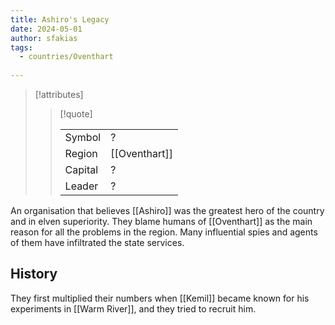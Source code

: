 ```yaml
---
title: Ashiro's Legacy
date: 2024-05-01
author: sfakias
tags:
  - countries/Oventhart
 
---
```

> [!attributes]
> 
> > [!quote]
> >
> > | | |
> > | --- | --- |
> > | Symbol | ? |
> > | Region | [[Oventhart]] |
> > | Capital | ? |
> > | Leader | ? |

An organisation that believes [[Ashiro]] was the greatest hero of the country and in elven superiority. They blame humans of [[Oventhart]] as the main reason for all the problems in the region. Many influential spies and agents of them have infiltrated the state services.

## History

They first multiplied their numbers when [[Kemil]] became known for his experiments in [[Warm River]], and they tried to recruit him.